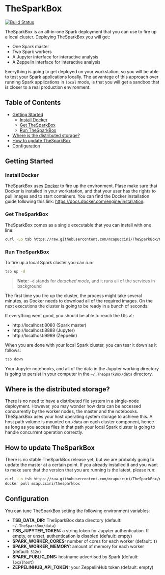 # TheSparkBox

[![Build Status](https://travis-ci.org/mcapuccini/TheSparkBox.svg?branch=master)](https://travis-ci.org/mcapuccini/TheSparkBox)

TheSparkBox is an all-in-one Spark deployment that you can use to fire up a local cluster. Deploying TheSparkBox you will get:

- One Spark master
- Two Spark workers
- A Jupyter interface for interactive analysis
- A Zeppelin interface for interactive analysis

Everything is going to get deployed on your workstation, so you will be able to test your Spark applications locally. The advantege of this approach over running Spark applications in `local` mode, is that you will get a sandbox that is closer to a real production environment.

## Table of Contents

- [Getting Started](#getting-started)
  - [Install Docker](#install-docker)
  - [Get TheSparkBox](#get-thesparkbox)
  - [Run TheSparkBox](#run-thesparkbox)
- [Where is the distributed storage?](#where-is-the-distributed-storage)
- [How to update TheSparkBox](#how-to-update-thesparkbox)
- [Configuration](#configuration)

## Getting Started

### Install Docker
TheSparkBox uses [Docker](https://www.docker.com/) to fire up the environment. Plase make sure that Docker is installed in your workstation, and that your user has the rights to pull images and to start containers. You can find the Docker installation guide following this link: https://docs.docker.com/engine/installation.

### Get TheSparkBox
TheSparkBox comes as a single executable that you can install with one line:

```bash
curl -Lo tsb https://raw.githubusercontent.com/mcapuccini/TheSparkBox/master/bin/tsb && chmod +x tsb && sudo mv tsb /usr/local/bin/
```

### Run TheSparkBox

To fire up a local Spark cluster you can run:

```bash
tsb up -d
```

> **Note:** `-d` stands for *detached mode*, and it runs all of the services in background

The first time you fire up the cluster, the process might take several minutes, as Docker needs to download all of the required images. On the next executions the cluster is going to be ready in a bunch of seconds.

If everything went good, you should be able to reach the UIs at:

- http://localhost:8080 (Spark master)
- http://localhost:8888 (Jupyter)
- http://localhost:9999 (Zeppelin)

When you are done with your local Spark cluster, you can tear it down as it follows:

```bash
tsb down
```

Your Jupyter notebooks, and all of the data in the Jupyter working directory is going to persist in your computer in the `~/.TheSparkBox/data` directory.

## Where is the distributed storage?
There is no need to have a distributed file system in a single-node deployment. However, you may wonder how data can be accessed concurrently by the worker nodes, the master and the notebooks. TheSparkBox uses your host operating system storage to achieve this. A host path volume is mounted on `/data` on each cluster component, hence as long as you access files in that path your local Spark cluster is going to handle concurrent operation correctly.

## How to update TheSparkBox
There is no stable TheSparkBox release yet, but we are probably going to update the master at a certain point. If you already installed it and you want to make sure that the version that you are running is the latest, please run:

```bash
curl -Lo tsb https://raw.githubusercontent.com/mcapuccini/TheSparkBox/master/bin/tsb && sudo chmod +x tsb && sudo mv tsb /usr/local/bin/
docker pull mcapuccini/thesparkbox
```

## Configuration
You can tune TheSparkBox setting the following environment variables:

- **TSB_DATA_DIR:** TheSparkBox data directory (default: `~/.TheSparkBox/data`)
- **TSB_JUPYTER_TOKEN:** a string token for Jupyter authentication. If empty, or unset, authentication is disabled (default: empty)
- **SPARK_WORKER_CORES:** number of cores for each worker (default: `1`)
- **SPARK_WORKER_MEMORY:** amount of memory  for each worker (default: `512m`)
- **SPARK_PUBLIC_DNS:** hostname advertised by Spark (default: `localhost`)
- **ZEPPELINHUB_API_TOKEN:** your ZeppelinHub token (default: empty)
